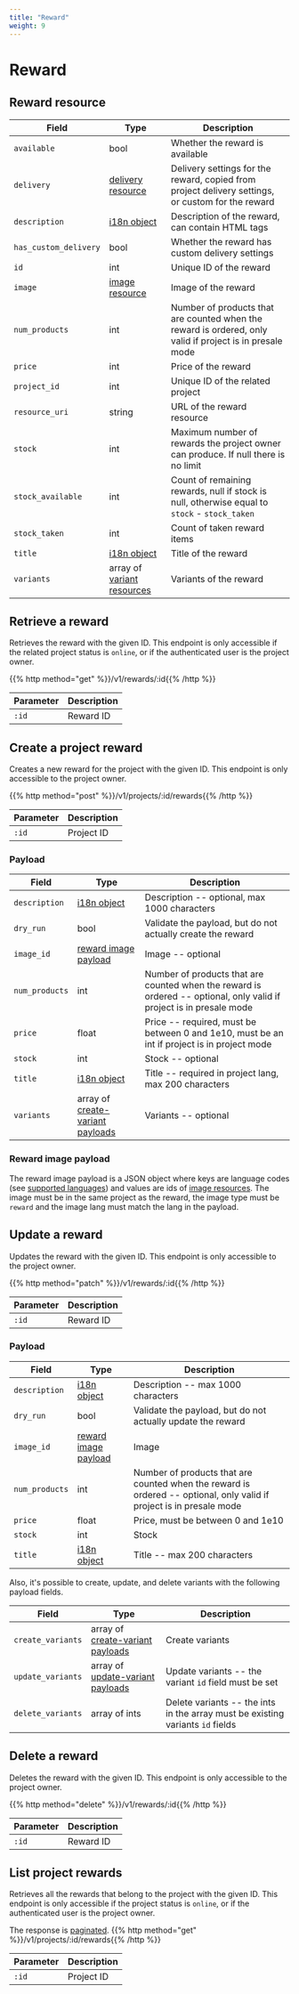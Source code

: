 ```yaml
---
title: "Reward"
weight: 9
---
```


# Reward

## Reward resource

| Field                 | Type                                    | Description                                                                                              |
| --------------------- | --------------------------------------- | -------------------------------------------------------------------------------------------------------- |
| `available`           | bool                                    | Whether the reward is available                                                                          |
| `delivery`            | [delivery resource](#delivery-resource) | Delivery settings for the reward, copied from project delivery settings, or custom for the reward        |
| `description`         | [i18n object](#i18n)                    | Description of the reward, can contain HTML tags                                                         |
| `has_custom_delivery` | bool                                    | Whether the reward has custom delivery settings                                                          |
| `id`                  | int                                     | Unique ID of the reward                                                                                  |
| `image`               | [image resource](#image)                | Image of the reward                                                                                      |
| `num_products`        | int                                     | Number of products that are counted when the reward is ordered, only valid if project is in presale mode |
| `price`               | int                                     | Price of the reward                                                                                      |
| `project_id`          | int                                     | Unique ID of the related project                                                                         |
| `resource_uri`        | string                                  | URL of the reward resource                                                                               |
| `stock`               | int                                     | Maximum number of rewards the project owner can produce. If null there is no limit                       |
| `stock_available`     | int                                     | Count of remaining rewards, null if stock is null, otherwise equal to `stock` - `stock_taken`            |
| `stock_taken`         | int                                     | Count of taken reward items                                                                              |
| `title`               | [i18n object](#i18n)                    | Title of the reward                                                                                      |
| `variants`            | array of [variant resources](#variant)  | Variants of the reward                                                                                   |

## Retrieve a reward

Retrieves the reward with the given ID. This endpoint is only accessible if the related project status is `online`, or if the authenticated user is the project owner.

{{% http method="get" %}}/v1/rewards/:id{{% /http %}}

| Parameter | Description |
| --------- | ----------- |
| `:id`     | Reward ID   |

## Create a project reward

Creates a new reward for the project with the given ID. This endpoint is only accessible to the project owner.

{{% http method="post" %}}/v1/projects/:id/rewards{{% /http %}}

| Parameter | Description |
| --------- | ----------- |
| `:id`     | Project ID  |

### Payload

| Field          | Type                                                         | Description                                                                                                          |
| -------------- | ------------------------------------------------------------ | -------------------------------------------------------------------------------------------------------------------- |
| `description`  | [i18n object](#i18n)                                         | Description -- optional, max 1000 characters                                                                         |
| `dry_run`      | bool                                                         | Validate the payload, but do not actually create the reward                                                          |
| `image_id`     | [reward image payload](#reward-image-payload)                | Image -- optional                                                                                                    |
| `num_products` | int                                                          | Number of products that are counted when the reward is ordered -- optional, only valid if project is in presale mode |
| `price`        | float                                                        | Price -- required, must be between 0 and 1e10, must be an int if project is in project mode                          |
| `stock`        | int                                                          | Stock -- optional                                                                                                    |
| `title`        | [i18n object](#i18n)                                         | Title -- required in project lang, max 200 characters                                                                |
| `variants`     | array of [create-variant payloads](#create-a-reward-variant) | Variants -- optional                                                                                                 |

### Reward image payload

The reward image payload is a JSON object where keys are language codes (see [supported languages](#languages)) and values are ids of [image resources](#image-resource). The image  must be in the same project as the reward, the image type must be `reward` and the image lang must match the lang in the payload.

## Update a reward

Updates the reward with the given ID. This endpoint is only accessible to the project owner.

{{% http method="patch" %}}/v1/rewards/:id{{% /http %}}

| Parameter | Description |
| --------- | ----------- |
| `:id`     | Reward ID   |

### Payload

| Field          | Type                                          | Description                                                                                                          |
| -------------- | --------------------------------------------- | -------------------------------------------------------------------------------------------------------------------- |
| `description`  | [i18n object](#i18n)                          | Description -- max 1000 characters                                                                                   |
| `dry_run`      | bool                                          | Validate the payload, but do not actually update the reward                                                          |
| `image_id`     | [reward image payload](#reward-image-payload) | Image                                                                                                                |
| `num_products` | int                                           | Number of products that are counted when the reward is ordered -- optional, only valid if project is in presale mode |
| `price`        | float                                         | Price, must be between 0 and 1e10                                                                                    |
| `stock`        | int                                           | Stock                                                                                                                |
| `title`        | [i18n object](#i18n)                          | Title -- max 200 characters                                                                                          |

Also, it's possible to create, update, and delete variants with the following payload fields.

| Field             | Type                                                         | Description                                                                    |
| ----------------- | ------------------------------------------------------------ | ------------------------------------------------------------------------------ |
| `create_variants` | array of [create-variant payloads](#create-a-reward-variant) | Create variants                                                                |
| `update_variants` | array of [update-variant payloads](#update-a-variant)        | Update variants -- the variant `id` field must be set                          |
| `delete_variants` | array of ints                                                | Delete variants -- the ints in the array must be existing variants `id` fields |

## Delete a reward

Deletes the reward with the given ID. This endpoint is only accessible to the project owner.

{{% http method="delete" %}}/v1/rewards/:id{{% /http %}}

| Parameter | Description |
| --------- | ----------- |
| `:id`     | Reward ID   |

## List project rewards

Retrieves all the rewards that belong to the project with the given ID. This endpoint is only accessible if the project status is `online`, or if the authenticated user is the project owner.

The response is [paginated](#pagination).
{{% http method="get" %}}/v1/projects/:id/rewards{{% /http %}}

| Parameter | Description |
| --------- | ----------- |
| `:id`     | Project ID  |
